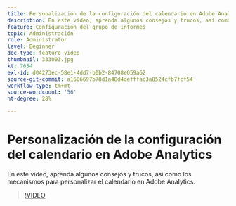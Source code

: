 ```yaml
---
title: Personalización de la configuración del calendario en Adobe Analytics
description: En este vídeo, aprenda algunos consejos y trucos, así como los mecanismos para personalizar el calendario en Adobe Analytics.
feature: Configuración del grupo de informes
topic: Administración
role: Administrator
level: Beginner
doc-type: feature video
thumbnail: 333003.jpg
kt: 7654
exl-id: d04273ec-58e1-4dd7-b0b2-84708e059a62
source-git-commit: a1606697b78d1a48d4defffac3a8524cfb7fcf54
workflow-type: tm+mt
source-wordcount: '56'
ht-degree: 28%

---
```


# Personalización de la configuración del calendario en Adobe Analytics

En este vídeo, aprenda algunos consejos y trucos, así como los mecanismos para personalizar el calendario en Adobe Analytics.

>[!VIDEO](https://video.tv.adobe.com/v/333003/?quality=12&learn=on)
